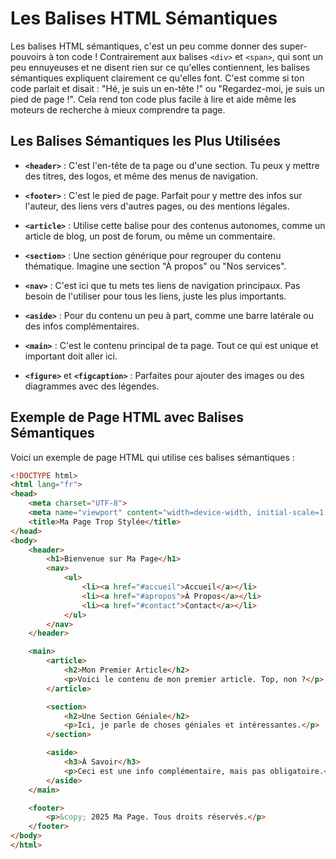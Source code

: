# Les Balises HTML Sémantiques 

Les balises HTML sémantiques, c'est un peu comme donner des super-pouvoirs à ton code ! Contrairement aux balises `<div>` et `<span>`, qui sont un peu ennuyeuses et ne disent rien sur ce qu'elles contiennent, les balises sémantiques expliquent clairement ce qu'elles font. C'est comme si ton code parlait et disait : "Hé, je suis un en-tête !" ou "Regardez-moi, je suis un pied de page !". Cela rend ton code plus facile à lire et aide même les moteurs de recherche à mieux comprendre ta page.

## Les Balises Sémantiques les Plus Utilisées

- **`<header>`** : C'est l'en-tête de ta page ou d'une section. Tu peux y mettre des titres, des logos, et même des menus de navigation.

- **`<footer>`** : C'est le pied de page. Parfait pour y mettre des infos sur l'auteur, des liens vers d'autres pages, ou des mentions légales.

- **`<article>`** : Utilise cette balise pour des contenus autonomes, comme un article de blog, un post de forum, ou même un commentaire.

- **`<section>`** : Une section générique pour regrouper du contenu thématique. Imagine une section "À propos" ou "Nos services".

- **`<nav>`** : C'est ici que tu mets tes liens de navigation principaux. Pas besoin de l'utiliser pour tous les liens, juste les plus importants.

- **`<aside>`** : Pour du contenu un peu à part, comme une barre latérale ou des infos complémentaires.

- **`<main>`** : C'est le contenu principal de ta page. Tout ce qui est unique et important doit aller ici.

- **`<figure>`** et **`<figcaption>`** : Parfaites pour ajouter des images ou des diagrammes avec des légendes.

## Exemple de Page HTML avec Balises Sémantiques

Voici un exemple de page HTML qui utilise ces balises sémantiques :

```html
<!DOCTYPE html>
<html lang="fr">
<head>
    <meta charset="UTF-8">
    <meta name="viewport" content="width=device-width, initial-scale=1.0">
    <title>Ma Page Trop Stylée</title>
</head>
<body>
    <header>
        <h1>Bienvenue sur Ma Page</h1>
        <nav>
            <ul>
                <li><a href="#accueil">Accueil</a></li>
                <li><a href="#apropos">À Propos</a></li>
                <li><a href="#contact">Contact</a></li>
            </ul>
        </nav>
    </header>

    <main>
        <article>
            <h2>Mon Premier Article</h2>
            <p>Voici le contenu de mon premier article. Top, non ?</p>
        </article>

        <section>
            <h2>Une Section Géniale</h2>
            <p>Ici, je parle de choses géniales et intéressantes.</p>
        </section>

        <aside>
            <h3>À Savoir</h3>
            <p>Ceci est une info complémentaire, mais pas obligatoire.</p>
        </aside>
    </main>

    <footer>
        <p>&copy; 2025 Ma Page. Tous droits réservés.</p>
    </footer>
</body>
</html>
```
